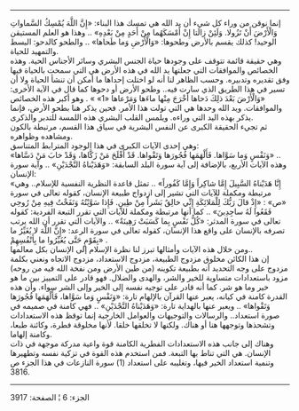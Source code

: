 ------------------------------------------------------------------------

إنما نوقن من وراء كل شيء أن يد الله هي تمسك هذا البناء: «إِنَّ اللَّهَ يُمْسِكُ
السَّماواتِ وَالْأَرْضَ أَنْ تَزُولا. وَلَئِنْ زالَتا إِنْ أَمْسَكَهُما مِنْ أَحَدٍ مِنْ بَعْدِهِ» .. وهذا
هو العلم المستيقن الوحيد! كذلك يقسم بالأرض وطحوها: «وَالْأَرْضِ وَما طَحاها» ..
والطحو كالدحو: البسط والتمهيد للحياة.  
وهي حقيقة قائمة تتوقف على وجودها حياة الجنس البشري وسائر الأجناس الحية.
وهذه الخصائص والموافقات التي جعلتها يد الله في هذه الأرض هي التي سمحت
بالحياة فيها وفق تقديره وتدبيره. وحسب الظاهر لنا أنه لو اختلت إحداها ما
أمكن أن تنشأ الحياة ولا أن تسير في هذا الطريق الذي سارت فيه.. وطحو الأرض
أو دحوها كما قال في الآية الأخرى: «وَالْأَرْضَ بَعْدَ ذلِكَ دَحاها أَخْرَجَ مِنْها ماءَها
وَمَرْعاها «1» » . وهو أكبر هذه الخصائص والموافقات. ويد الله وحدها هي التي
تولت هذا الأمر. فحين يذكر هنا بطحو الأرض، فإنما يذكر بهذه اليد التي
وراءه. ويلمس القلب البشري هذه اللمسة للتدبر والذكرى.  
ثم تجيء الحقيقة الكبرى عن النفس البشرية في سياق هذا القسم، مرتبطة بالكون
ومشاهده وظواهره.  
وهي إحدى الآيات الكبرى في هذا الوجود المترابط المتناسق:  
«وَنَفْسٍ وَما سَوَّاها. فَأَلْهَمَها فُجُورَها وَتَقْواها. قَدْ أَفْلَحَ مَنْ زَكَّاها، وَقَدْ خابَ مَنْ
دَسَّاها» ..  
وهذه الآيات الأربع، بالإضافة إلى آية سورة البلد السابقة: «وَهَدَيْناهُ
النَّجْدَيْنِ» .. وآية سورة الإنسان:  
«إِنَّا هَدَيْناهُ السَّبِيلَ إِمَّا شاكِراً وَإِمَّا كَفُوراً» .. تمثل قاعدة النظرية النفسية
للإسلام.. وهي مرتبطة ومكملة للآيات التي تشير إلى ازدواج طبيعة الإنسان،
كقوله تعالى في سورة «ص» : «إِذْ قالَ رَبُّكَ لِلْمَلائِكَةِ إِنِّي خالِقٌ بَشَراً مِنْ طِينٍ.
فَإِذا سَوَّيْتُهُ وَنَفَخْتُ فِيهِ مِنْ رُوحِي فَقَعُوا لَهُ ساجِدِينَ» .. كما أنها مرتبطة ومكملة
للآيات التي تقرر التبعة الفردية: كقوله تعالى في سورة المدثر: «كُلُّ نَفْسٍ بِما
كَسَبَتْ رَهِينَةٌ» .. والآيات التي تقرر أن الله يرتب تصرفه بالإنسان على واقع
هذا الإنسان، كقوله تعالى في سورة الرعد: «إِنَّ اللَّهَ لا يُغَيِّرُ ما بِقَوْمٍ حَتَّى
يُغَيِّرُوا ما بِأَنْفُسِهِمْ» .  
ومن خلال هذه الآيات وأمثالها تبرز لنا نظرة الإسلام إلى الإنسان بكل
معالمها..  
إن هذا الكائن مخلوق مزدوج الطبيعة، مزدوج الاستعداد، مزدوج الاتجاه ونعني
بكلمة مزدوج على وجه التحديد أنه بطبيعة تكوينه (من طين الأرض ومن نفخة
الله فيه من روحه) مزود باستعدادات متساوية للخير والشر، والهدى والضلال.
فهو قادر على التمييز بين ما هو خير وما هو شر. كما أنه قادر على توجيه
نفسه إلى الخير وإلى الشر سواء. وأن هذه القدرة كامنة في كيانه، يعبر عنها
القرآن بالإلهام تارة: «وَنَفْسٍ وَما سَوَّاها، فَأَلْهَمَها فُجُورَها وَتَقْواها» .. ويعبر
عنها بالهداية تارة: «وَهَدَيْناهُ النَّجْدَيْنِ» .. فهي كامنة في صميمه في صورة
استعداد.. والرسالات والتوجيهات والعوامل الخارجية إنما توقظ هذه
الاستعدادات وتشحذها وتوجهها هنا أو هناك. ولكنها لا تخلقها خلقا. لأنها
مخلوقة فطرة، وكائنة طبعا، وكامنة إلهاما.  
وهناك إلى جانب هذه الاستعدادات الفطرية الكامنة قوة واعية مدركة موجهة في
ذات الإنسان. هي التي تناط بها التبعة. فمن استخدم هذه القوة في تزكية نفسه
وتطهيرها وتنمية استعداد الخير فيها، وتغليبه على استعداد (1) سورة
النازعات في هذا الجزء ص 3816.

------------------------------------------------------------------------

الجزء: 6 ¦ الصفحة: 3917
